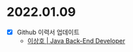 # 2022.01.09

-	[x] Github 이력서 업데이트
	-	[이상호 | Java Back-End Developer](https://codeleesh.github.io/)
